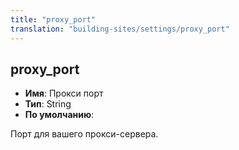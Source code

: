```yaml
---
title: "proxy_port"
translation: "building-sites/settings/proxy_port"
---
```


## proxy_port

-   **Имя**: Прокси порт
-   **Тип**: String
-   **По умолчанию**:

Порт для вашего прокси-сервера.
